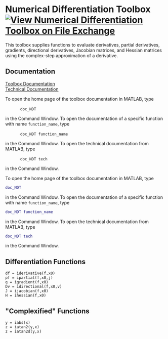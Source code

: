 # Numerical Differentiation Toolbox [![View Numerical Differentiation Toolbox on File Exchange](https://www.mathworks.com/matlabcentral/images/matlab-file-exchange.svg)](https://www.mathworks.com/matlabcentral/fileexchange/97267-numerical-differentiation-toolbox)

This toolbox supplies functions to evaluate derivatives, partial derivatives, gradients, directional derivatives, Jacobian matrices, and Hessian matrices using the complex-step approximation of a derivative.


## Documentation

[Toolbox Documentation](https://tamaskis.github.io/Numerical_Differentiation_Toolbox-MATLAB/)\
[Technical Documentation](https://tamaskis.github.io/documentation/Numerical_Differentiation_using_the_Complex_Step_Approximation.pdf)

To open the home page of the toolbox documentation in MATLAB, type

&nbsp;&nbsp;&nbsp;&nbsp;&nbsp;&nbsp;&nbsp;&nbsp;&nbsp;&nbsp;&nbsp;&nbsp;`doc_NDT`

in the Command Window. To open the documentation of a specific function with name `function_name`, type

&nbsp;&nbsp;&nbsp;&nbsp;&nbsp;&nbsp;&nbsp;&nbsp;&nbsp;&nbsp;&nbsp;&nbsp;`doc_NDT function_name`

in the Command Window. To open the technical documentation from MATLAB, type

&nbsp;&nbsp;&nbsp;&nbsp;&nbsp;&nbsp;&nbsp;&nbsp;&nbsp;&nbsp;&nbsp;&nbsp;`doc_NDT tech`

in the Command Window.


To open the home page of the toolbox documentation in MATLAB, type

```matlab
doc_NDT
```

in the Command Window. To open the documentation of a specific function with name `function_name`, type

```matlab
doc_NDT function_name
```

in the Command Window. To open the technical documentation from MATLAB, type

```matlab
doc_NDT tech
```

in the Command Window.



## Differentiation Functions

`df = iderivative(f,x0)`\
`pf = ipartial(f,x0,j)`\
`g = igradient(f,x0)`\
`Dv = idirectional(f,x0,v)`\
`J = ijacobian(f,x0)`\
`H = ihessian(f,x0)`


## "Complexified" Functions
`y = iabs(x)`\
`z = iatan2(y,x)`\
`z = iatan2d(y,x)`
